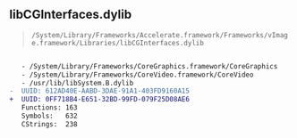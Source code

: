 ## libCGInterfaces.dylib

> `/System/Library/Frameworks/Accelerate.framework/Frameworks/vImage.framework/Libraries/libCGInterfaces.dylib`

```diff

   - /System/Library/Frameworks/CoreGraphics.framework/CoreGraphics
   - /System/Library/Frameworks/CoreVideo.framework/CoreVideo
   - /usr/lib/libSystem.B.dylib
-  UUID: 612AD40E-AABD-3DAE-91A1-403FD9160A15
+  UUID: 0FF718B4-E651-32BD-99FD-079F25D08AE6
   Functions: 163
   Symbols:   632
   CStrings:  238

```
